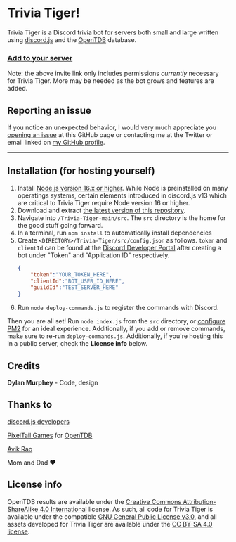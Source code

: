 # Trivia Tiger!
Trivia Tiger is a Discord trivia bot for servers both small and large written using [discord.js](https://github.com/discordjs/discord.js) and the [OpenTDB](https://opentdb.com/) database.

### [Add to your server](https://discord.com/api/oauth2/authorize?client_id=806067587091398677&permissions=274877908992&scope=bot%20applications.commands)
Note: the above invite link only includes permissions *currently* necessary for Trivia Tiger. More may be needed as the bot grows and features are added.

## Reporting an issue
If you notice an unexpected behavior, I would very much appreciate you [opening an issue](https://github.com/DylanMurphey/Trivia-Tiger/issues/new/choose) at this GitHub page or contacting me at the Twitter or email linked on [my GitHub profile](https://github.com/DylanMurphey).

---

## Installation (for hosting yourself)
1. Install [Node.js version 16.x or higher](https://nodejs.org/en/). While Node is preinstalled on many operatings systems, certain elements introduced in discord.js v13 which are critical to Trivia Tiger require Node version 16 or higher.
2. Download and extract [the latest version of this repository](https://github.com/DylanMurphey/Trivia-Tiger/archive/refs/heads/main.zip).
3. Navigate into `/Trivia-Tiger-main/src`. The `src` directory is the home for the good stuff going forward.
4. In a terminal, run `npm install` to automatically install dependencies
5. Create `<DIRECTORY>/Trivia-Tiger/src/config.json` as follows. `token` and `clientId` can be found at the [Discord Developer Portal](https://discord.com/developers/applications) after creating a bot under "Token" and "Application ID" respectively.
   ```json
   {
       "token":"YOUR_TOKEN_HERE",
       "clientId":"BOT_USER_ID_HERE",
       "guildId":"TEST_SERVER_HERE"
   }
   ```
 6. Run `node deploy-commands.js` to register the commands with Discord.

Then you are all set! Run `node index.js` from the `src` directory, or [configure PM2](https://discordjs.guide/improving-dev-environment/pm2.html) for an ideal experience. Additionally, if you add or remove commands, make sure to re-run `deploy-commands.js`. Additionally, if you're hosting this in a public server, check the **License info** below.

## Credits
**Dylan Murphey** - Code, design

## Thanks to
[discord.js developers](https://github.com/discordjs/discord.js)

[PixelTail Games](https://pixeltailgames.com) for [OpenTDB](https://opentdb.com/)

[Avik Rao](https://github.com/AvikRao)

Mom and Dad :heart:

## License info
OpenTDB results are available under the [Creative Commons Attribution-ShareAlike 4.0 International](https://creativecommons.org/licenses/by-sa/4.0/) license. As such, all code for Trivia Tiger is available under the compatible [GNU General Public License v3.0](https://github.com/DylanMurphey/Trivia-Tiger/blob/c40fc5dd4aa2995080a7c4a04a82695ee63a8942/LICENSE), and all assets developed for Trivia Tiger are available under the [CC BY-SA 4.0 license](https://creativecommons.org/licenses/by-sa/4.0/).
